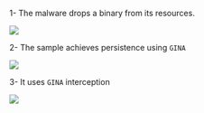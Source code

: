 1- The malware drops a binary from its resources.

![](https://i.imgur.com/PSL3Geh.png)

2- The sample achieves persistence using `GINA` 

![](https://i.imgur.com/Z3GpiCZ.png)


3- It uses `GINA` interception

![](https://i.imgur.com/uG8c7Cf.png)

